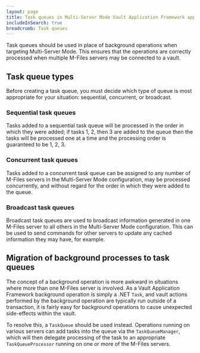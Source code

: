 ```yaml
---
layout: page
title: Task queues in Multi-Server Mode Vault Application Framework applications
includeInSearch: true
breadcrumb: Task queues
---
```


Task queues should be used in place of background operations when targeting Multi-Server Mode.  This ensures that the operations are correctly processed when multiple M-Files servers may be connected to a vault.

## Task queue types

Before creating a task queue, you must decide which type of queue is most appropriate for your situation: sequential, concurrent, or broadcast.

### Sequential task queues

Tasks added to a sequential task queue will be processed in the order in which they were added; if tasks 1, 2, then 3 are added to the queue then the tasks will be processed one at a time and the processing order is guaranteed to be 1, 2, 3.

### Concurrent task queues

Tasks added to a concurrent task queue can be assigned to any number of M-Files servers in the Multi-Server Mode configuration, may be processed concurrently, and without regard for the order in which they were added to the queue.

### Broadcast task queues

Broadcast task queues are used to broadcast information generated in one M-Files server to all others in the Multi-Server Mode configuration.  This can be used to send commands for other servers to update any cached information they may have, for example.

## Migration of background processes to task queues

The concept of a background operation is more awkward in situations where more than one M-Files server is involved.  As a Vault Application Framework background operation is simply a .NET `Task`, and vault actions performed by the background operation are typically run outside of a transaction, it is fairly easy for background operations to cause unexpected side-effects within the vault.

To resolve this, a `TaskQueue` should be used instead.  Operations running on various servers can add tasks into the queue via the `TaskQueueManager`, which will then delegate processing of the task to an appropriate `TaskQueueProcessor` running on one or more of the M-Files servers.
